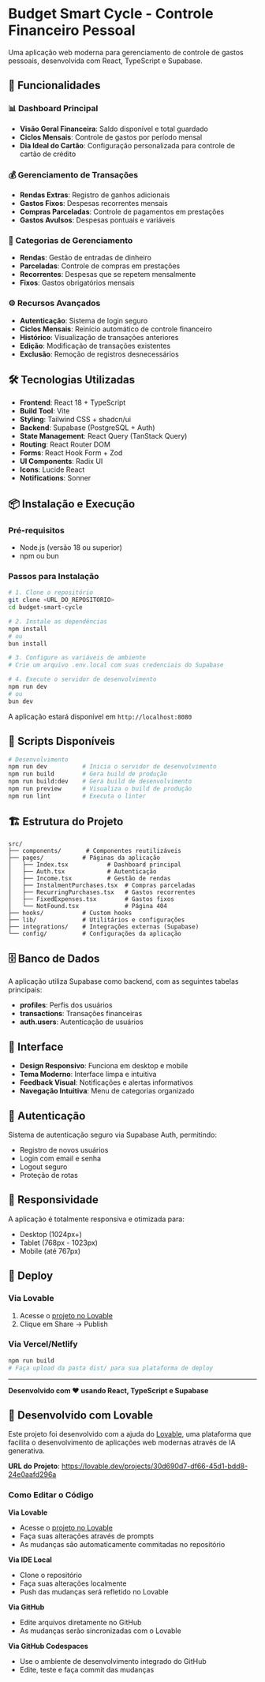 # Budget Smart Cycle - Controle Financeiro Pessoal

Uma aplicação web moderna para gerenciamento de controle de gastos pessoais, desenvolvida com React, TypeScript e Supabase.

## 🚀 Funcionalidades

### 📊 Dashboard Principal

- **Visão Geral Financeira**: Saldo disponível e total guardado
- **Ciclos Mensais**: Controle de gastos por período mensal
- **Dia Ideal do Cartão**: Configuração personalizada para controle de cartão de crédito

### 💰 Gerenciamento de Transações

- **Rendas Extras**: Registro de ganhos adicionais
- **Gastos Fixos**: Despesas recorrentes mensais
- **Compras Parceladas**: Controle de pagamentos em prestações
- **Gastos Avulsos**: Despesas pontuais e variáveis

### 🔄 Categorias de Gerenciamento

- **Rendas**: Gestão de entradas de dinheiro
- **Parceladas**: Controle de compras em prestações
- **Recorrentes**: Despesas que se repetem mensalmente
- **Fixos**: Gastos obrigatórios mensais

### ⚙️ Recursos Avançados

- **Autenticação**: Sistema de login seguro
- **Ciclos Mensais**: Reinício automático de controle financeiro
- **Histórico**: Visualização de transações anteriores
- **Edição**: Modificação de transações existentes
- **Exclusão**: Remoção de registros desnecessários

## 🛠️ Tecnologias Utilizadas

- **Frontend**: React 18 + TypeScript
- **Build Tool**: Vite
- **Styling**: Tailwind CSS + shadcn/ui
- **Backend**: Supabase (PostgreSQL + Auth)
- **State Management**: React Query (TanStack Query)
- **Routing**: React Router DOM
- **Forms**: React Hook Form + Zod
- **UI Components**: Radix UI
- **Icons**: Lucide React
- **Notifications**: Sonner

## 📦 Instalação e Execução

### Pré-requisitos

- Node.js (versão 18 ou superior)
- npm ou bun

### Passos para Instalação

```bash
# 1. Clone o repositório
git clone <URL_DO_REPOSITORIO>
cd budget-smart-cycle

# 2. Instale as dependências
npm install
# ou
bun install

# 3. Configure as variáveis de ambiente
# Crie um arquivo .env.local com suas credenciais do Supabase

# 4. Execute o servidor de desenvolvimento
npm run dev
# ou
bun dev
```

A aplicação estará disponível em `http://localhost:8080`

## 🔧 Scripts Disponíveis

```bash
# Desenvolvimento
npm run dev          # Inicia o servidor de desenvolvimento
npm run build        # Gera build de produção
npm run build:dev    # Gera build de desenvolvimento
npm run preview      # Visualiza o build de produção
npm run lint         # Executa o linter
```

## 🏗️ Estrutura do Projeto

```
src/
├── components/       # Componentes reutilizáveis
├── pages/           # Páginas da aplicação
│   ├── Index.tsx           # Dashboard principal
│   ├── Auth.tsx            # Autenticação
│   ├── Income.tsx          # Gestão de rendas
│   ├── InstalmentPurchases.tsx  # Compras parceladas
│   ├── RecurringPurchases.tsx   # Gastos recorrentes
│   ├── FixedExpenses.tsx        # Gastos fixos
│   └── NotFound.tsx             # Página 404
├── hooks/           # Custom hooks
├── lib/             # Utilitários e configurações
├── integrations/    # Integrações externas (Supabase)
└── config/          # Configurações da aplicação
```

## 🗄️ Banco de Dados

A aplicação utiliza Supabase como backend, com as seguintes tabelas principais:

- **profiles**: Perfis dos usuários
- **transactions**: Transações financeiras
- **auth.users**: Autenticação de usuários

## 🎨 Interface

- **Design Responsivo**: Funciona em desktop e mobile
- **Tema Moderno**: Interface limpa e intuitiva
- **Feedback Visual**: Notificações e alertas informativos
- **Navegação Intuitiva**: Menu de categorias organizado

## 🔐 Autenticação

Sistema de autenticação seguro via Supabase Auth, permitindo:

- Registro de novos usuários
- Login com email e senha
- Logout seguro
- Proteção de rotas

## 📱 Responsividade

A aplicação é totalmente responsiva e otimizada para:

- Desktop (1024px+)
- Tablet (768px - 1023px)
- Mobile (até 767px)

## 🚀 Deploy

### Via Lovable

1. Acesse o [projeto no Lovable](https://lovable.dev/projects/30d690d7-df66-45d1-bdd8-24e0aafd296a)
2. Clique em Share → Publish

### Via Vercel/Netlify

```bash
npm run build
# Faça upload da pasta dist/ para sua plataforma de deploy
```

---

**Desenvolvido com ❤️ usando React, TypeScript e Supabase**

## 🚀 Desenvolvido com Lovable

Este projeto foi desenvolvido com a ajuda do [Lovable](https://lovable.dev), uma plataforma que facilita o desenvolvimento de aplicações web modernas através de IA generativa.

**URL do Projeto**: https://lovable.dev/projects/30d690d7-df66-45d1-bdd8-24e0aafd296a

### Como Editar o Código

**Via Lovable**

- Acesse o [projeto no Lovable](https://lovable.dev/projects/30d690d7-df66-45d1-bdd8-24e0aafd296a)
- Faça suas alterações através de prompts
- As mudanças são automaticamente commitadas no repositório

**Via IDE Local**

- Clone o repositório
- Faça suas alterações localmente
- Push das mudanças será refletido no Lovable

**Via GitHub**

- Edite arquivos diretamente no GitHub
- As mudanças serão sincronizadas com o Lovable

**Via GitHub Codespaces**

- Use o ambiente de desenvolvimento integrado do GitHub
- Edite, teste e faça commit das mudanças
